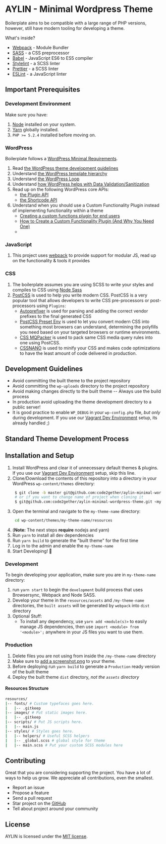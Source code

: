 # AYLIN - Minimal Wordpress Theme

Boilerplate aims to be compatible with a large range of PHP versions, however, still have modern tooling for developing a theme.

What's inside?

- [Webpack](//webpack.js.org/) - Module Bundler
- [SASS](//sass-lang.com/) - a CSS preprocessor
- [Babel](//babeljs.io/) - JavaScript ES6 to ES5 compiler
- [Stylelint](//stylelint.io/) - a SCSS linter
- [Prettier](//prettier.io/) - a SCSS linter
- [ESLint](//eslint.org/) - a JavaScript linter

## Important Prerequisites

### Development Environment

Make sure you have:

1. [Node](https://nodejs.org/) installed on your system.
2. [Yarn](https://yarnpkg.com/en/docs/install#mac-stable) globally installed.
3. `PHP >= 5.2.4` installed before moving on.

### WordPress

Boilerplate follows a [WordPress Minimal Requirements](https://wordpress.org/about/requirements/).

1. Read [the WordPress theme development guidelines](http://codex.wordpress.org/Theme_Development)
1. Understand [the WordPress template hierarchy](https://wphierarchy.com/)
1. Understand [the WordPress Loop](https://developer.wordpress.org/themes/basics/the-loop/)
1. Understand [how WordPress helps with Data Validation/Sanitization](http://codex.wordpress.org/Data_Validation)
1. Read up on the following WordPress core APIs:
   - [the Plugin API](http://codex.wordpress.org/Plugin_API)
   - [the Shortcode API](http://codex.wordpress.org/Shortcode_API)
1. Understand when you should use a Custom Functionality Plugin instead of implementing functionality within a theme
   - [Creating a custom functions plugin for end users](http://justintadlock.com/archives/2011/02/02/creating-a-custom-functions-plugin-for-end-users)
   - [How to Create a Custom Functionality Plugin (And Why You Need One)](https://www.nutsandboltsmedia.com/how-to-create-a-custom-functionality-plugin-and-why-you-need-one/)
   -

### JavaScript

1. This project uses [webpack](https://webpack.js.org/) to provide support for modular JS, read up on the functionality & tools it provides

### CSS

1. The boilerplate assumes you are using SCSS to write your styles and compiles to CSS using [Node Sass](https://www.npmjs.com/package/node-sass)
2. [PostCSS](https://postcss.org/) is used to help you write modern CSS. PostCSS is a very popular tool that allows developers to write CSS pre-processors or post-processors using `Plugins`:
   - [Autoprefixer](https://github.com/postcss/autoprefixer) is used for parsing and adding the correct vendor prefixes to the final generated CSS
   - [PostCSS Preset Env](https://github.com/csstools/postcss-preset-env) is used to let you convert modern CSS into something most browsers can understand, determining the polyfills you need based on your targeted browsers or runtime environments.
   - [CSS MQPacker](https://github.com/hail2u/node-css-mqpacker) is used to pack same CSS media query rules into one using PostCSS.
   - [CSSNANO](https://cssnano.co/) is used to minify your CSS and makes code optimizations to have the least amount of code delivered in production.

## Development Guidelines

- Avoid committing the built theme to the project repository
- Avoid committing the `wp-uploads` directory to the project repository
- Avoid making changes directly to the built theme -- Always use the build process
- In production avoid uploading the theme development directory to a public server!
- It is good practice to enable `WP_DEBUG` in your `wp-config.php` file, _but only_ during development. If you use our [Vagrant Dev Environment](https://github.com/code2gether/vagrant-wordpress-dev-environment) setup, its already handled ;)

## Standard Theme Development Process

## Installation and Setup

1. Install WordPress and clear it of unnecessary default themes & plugins. If you use our [Vagrant Dev Environment](https://github.com/code2gether/vagrant-wordpress-dev-environment) setup, skip this line.
2. Clone/Download the contents of this repository into a directory in your WordPress `wp-content/themes` directory:
   ```bash
    $ git clone -b master git@github.com:code2gether/aylin-minimal-wordpress-theme.git
    # or if you want to change name of project when cloning it
    $ git@github.com:code2gether/aylin-minimal-wordpress-theme.git <my-theme-name> # without the arrows
   ```
3. Open the terminal and navigate to the `my-theme-name` directory:
   ```bash
    cd wp-content/themes/my-theme-name/resources
   ```
4. (**Note:** The next steps **require** nodejs and yarn)
5. Run `yarn` to install all dev dependencies
6. Run `yarn build` to generate the "built theme" for the first time
7. Log in to the admin and enable the `my-theme-name`
8. Start Developing! 🎉

### Development

To begin developing your application, make sure you are in `my-theme-name` directory:

1. run `yarn start` to begin the `development` build process that uses Browsersync, Webpack and Node SASS.
2. Develop your theme in the `resources/assets` and `/my-theme-name` directories, the `built assets` will be generated by `webpack` into `dist` directory
3. Optional Stuff:
   - To install any dependency, use `yarn add <module(s)>` to easily manage JS dependencies, then use `import <module> from '<module>';` anywhere in your JS files you want to use them.

### Production

1. Delete files you are not using from inside the `/my-theme-name` directory
2. Make sure to [add a screenshot.png](http://codex.wordpress.org/Theme_Development#Screenshot) to your theme.
3. Before deploying run `yarn build` to generate a `Production` ready version of the built theme
4. Deploy the built theme `dist` directory, _not the `assets` directory_

#### Resources Structure

```bash
resources/
|-- fonts/ # Custom typefaces goes here.
|   |-- .gitkeep
|-- images/ # Put static images here.
|   |-- .gitkeep
|-- scripts/ # Put JS scripts here.
|   |-- main.js
|-- styles/ # Styles goes here.
|   |-- helpers/ # Useful SCSS helpers
|   |-- _global.scss # global style for theme
|   |-- main.scss # Put your custom SCSS modules here
```

## Contributing

Great that you are considering supporting the project. You have a lot of ways to help us grow. We appreciate all contributions, even the smallest.

- Report an issue
- Propose a feature
- Send a pull request
- Star project on the [GitHub](https://github.com/code2gether/aylin-minimal-wordpress-theme)
- Tell about project around your community

## License

AYLIN is licensed under the [MIT license](http://opensource.org/licenses/MIT).
